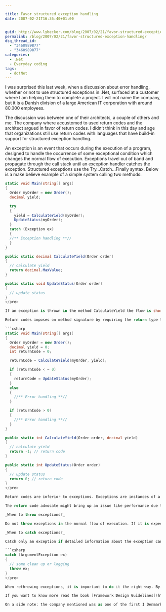 ```yaml
---

title: Favor structured exception handling
date: 2007-02-21T16:36:40+01:00


guid: http://www.lybecker.com/blog/2007/02/21/favor-structured-exception-handling/
permalink: /blog/2007/02/21/favor-structured-exception-handling/
dsq_thread_id:
  - "3460989877"
  - "3460989877"
categories:
  - .Net
  - Everyday coding
tags:
  - dotNet
---
```

I was surprised this last week, when a discussion about error handling, whether or not to use structured exceptions in .Net, surfaced at a customer where I am helping them to complete a project. I will not name the company, but it is a Danish division of a large American IT corporation with around 80.000 employees.

The discussion was between one of their architects, a couple of others and me. The company where accustomed to used return codes and the architect argued in favor of return codes. I didn’t think in this day and age that organizations still use return codes with languages that have build-in support for structured exception handling.

An exception is an event that occurs during the execution of a program, designed to handle the occurrence of some exceptional condition which changes the normal flow of execution. Exceptions travel out of band and propagate through the call stack until an exception handler catches the exception. Structured exceptions use the Try&#8230;Catch&#8230;Finally syntax.
Below is a make believe example of a simple system calling two methods:

```csharp
static void Main(string[] args)
{
  Order myOrder = new Order();
  decimal yield;

  try
  {
    yield = CalculateYield(myOrder);
    UpdateStatus(myOrder);
  }
  catch (Exception ex)
  {
  //** Exception handling **//
  }
}

public static decimal CalculateYield(Order order)
{
  // calculate yield
  return decimal.MaxValue;
}

public static void UpdateStatus(Order order)
{
  // update status
}
</pre>

If an exception is thrown in the method CalculateYield the flow is short-circuited and the method UpdateStatus is never called. With return codes the developer has to manually check if the method failed and manually propagate the return code up the stack.

Return codes imposes on method signature by requiring the return type to be a return code and potentially use a parameter as return type. This clutters the method signature and does not make the method functionality apparent. Notice the confusing method signature of CalculateYield in the following code:

```csharp
static void Main(string[] args)
{
  Order myOrder = new Order();
  decimal yield = 0;
  int returnCode = 0;

  returnCode = CalculateYield(myOrder, yield);

  if (returnCode < = 0)
  {
    returnCode = UpdateStatus(myOrder);
  }
  else
  {
    //** Error handling **//
  }

  if (returnCode > 0)
  {
    //** Error handling **//
  }
}

public static int CalculateYield(Order order, decimal yield)
{
  // calculate yield
  return -1; // return code
}

public static int UpdateStatus(Order order)
{
  // update status
  return 0; // return code
}
</pre>

Return codes are inferior to exceptions. Exceptions are instances of a class and can therefore carry detailed information – not like integer return codes! It is non-reputable that return codes are no good.

The return code advocate might bring up an issue like performance due to the fact that throwing an exception results in a stack walk to create the stack trace.

_When to throw exceptions?_

Do not throw exceptions in the normal flow of execution. If it is expected that an action might fail like a login, use the Tester-Doer Pattern (e.g. Collection.Contains) or Try-Parse Pattern (e.g. Double.TryParse).

_When to catch exceptions?_

Catch only an exception if detailed information about the exception can be added, the exception is handled or some sort of compensation action is required. If the flow of execution can not continue, rethrow the exception so an exception can be handled further up the stack, e.g. inform the user.

```csharp
catch (ArgumentException ex)
{
  // some clean up or logging
  throw ex;
}
</pre>

When rethrowing exceptions, it is important to do it the right way. By using the above pattern regarding throwing and not throwing ex, the stack walk is not performed twice, making the rethrow virtually free.

If you want to know more read the book [Framework Design Guidelines](http://www.amazon.com/Framework-Design-Guidelines-Conventions-Development/dp/0321246756/sr=8-1/qid=1172001823/ref=pd_bbs_sr_1/105-0914697-9373229?ie=UTF8&s=books). It is recommended and easily read. You can also look at the blog entry [Exception Throwing](http://blogs.msdn.com/kcwalina/archive/2005/03/16/396787.aspx) by Krzysztof Cwalina &#8211; one of the authors of the Framework Design Guidelines book. There is also a small summery at [Design Guidelines for Exceptions](http://msdn2.microsoft.com/en-us/library/ms229014%28VS.80%29.aspx) on MSDN.

On a side note: the company mentioned was as one of the first I Denmark to adopt the .Net framework &#8211; in 2000 where beta 1 was released they build their first project on the .Net framework. Go figure!
